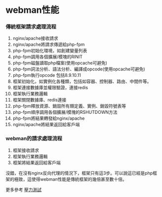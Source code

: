 # webman性能

### 傳統框架請求處理流程

1. nginx/apache接收請求
2. nginx/apache將請求傳遞給php-fpm
3. php-fpm初始化環境，如創建變量列表
4. php-fpm調用各個擴展/模塊的RINIT
5. php-fpm磁盤讀取php檔案(使用opcache可避免)
6. php-fpm詞法分析、語法分析、編譯成opcode(使用opcache可避免)
7. php-fpm執行opcode 包括8.9.10.11
8. 框架初始化，如實例化各種類，包括如容器、控制器、路由、中間件等。
9. 框架連接數據庫並權限驗證，連接redis
10. 框架執行業務邏輯
11. 框架關閉數據庫、redis連接
12. php-fpm釋放資源、銷毀所有類定義、實例、銷毀符號表等
13. php-fpm順序調用各個擴展/模塊的RSHUTDOWN方法
14. php-fpm將結果轉發給nginx/apache
15. nginx/apache將結果返回給客戶端

### webman的請求處理流程

1. 框架接收請求
2. 框架執行業務邏輯
3. 框架將結果返回給客戶端

沒錯，在沒有nginx反向代理的情況下，框架只有這3步。可以說這已經是php框架的極致，這使得webman性能是傳統框架的幾倍甚至數十倍。

更多參考 [壓力測試](benchmarks.md)

